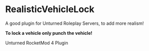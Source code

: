 # RealisticVehicleLock
A good plugin for Unturned Roleplay Servers, to add more realism!

**To lock a vehicle only punch the vehicle!**

Unturned RocketMod 4 Plugin
